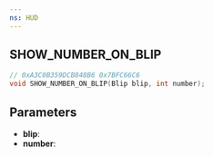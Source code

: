 ```yaml
---
ns: HUD
---
```

## SHOW_NUMBER_ON_BLIP

```c
// 0xA3C0B359DCB848B6 0x7BFC66C6
void SHOW_NUMBER_ON_BLIP(Blip blip, int number);
```


## Parameters
* **blip**: 
* **number**: 

